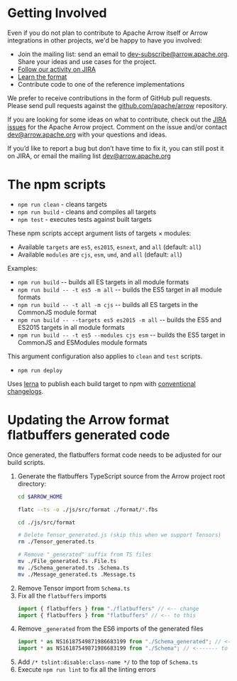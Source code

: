 <!---
  Licensed to the Apache Software Foundation (ASF) under one
  or more contributor license agreements.  See the NOTICE file
  distributed with this work for additional information
  regarding copyright ownership.  The ASF licenses this file
  to you under the Apache License, Version 2.0 (the
  "License"); you may not use this file except in compliance
  with the License.  You may obtain a copy of the License at

    http://www.apache.org/licenses/LICENSE-2.0

  Unless required by applicable law or agreed to in writing,
  software distributed under the License is distributed on an
  "AS IS" BASIS, WITHOUT WARRANTIES OR CONDITIONS OF ANY
  KIND, either express or implied.  See the License for the
  specific language governing permissions and limitations
  under the License.
-->

# Getting Involved
Even if you do not plan to contribute to Apache Arrow itself or Arrow
integrations in other projects, we'd be happy to have you involved:

* Join the mailing list: send an email to
  [dev-subscribe@arrow.apache.org][1]. Share your ideas and use cases for the
  project.
* [Follow our activity on JIRA][3]
* [Learn the format][2]
* Contribute code to one of the reference implementations

We prefer to receive contributions in the form of GitHub pull requests. Please send pull requests against the [github.com/apache/arrow][4] repository.

If you are looking for some ideas on what to contribute, check out the [JIRA
issues][3] for the Apache Arrow project. Comment on the issue and/or contact
[dev@arrow.apache.org](http://mail-archives.apache.org/mod_mbox/arrow-dev/)
with your questions and ideas.

If you’d like to report a bug but don’t have time to fix it, you can still post
it on JIRA, or email the mailing list
[dev@arrow.apache.org](http://mail-archives.apache.org/mod_mbox/arrow-dev/)



# The npm scripts

* `npm run clean` - cleans targets
* `npm run build` - cleans and compiles all targets
* `npm test` - executes tests against built targets

These npm scripts accept argument lists of targets × modules:

* Available `targets` are `es5`, `es2015`, `esnext`, and `all` (default: `all`)
* Available `modules` are `cjs`, `esm`, `umd`, and `all` (default: `all`)

Examples:

* `npm run build` -- builds all ES targets in all module formats
* `npm run build -- -t es5 -m all` -- builds the ES5 target in all module formats
* `npm run build -- -t all -m cjs` -- builds all ES targets in the CommonJS module format
* `npm run build -- --targets es5 es2015 -m all` -- builds the ES5 and ES2015 targets in all module formats
* `npm run build -- -t es5 --modules cjs esm` -- builds the ES5 target in CommonJS and ESModules module formats

This argument configuration also applies to `clean` and `test` scripts.

* `npm run deploy`

Uses [lerna](https://github.com/lerna/lerna) to publish each build target to npm with [conventional](https://conventionalcommits.org/) [changelogs](https://github.com/conventional-changelog/conventional-changelog/tree/master/packages/conventional-changelog-cli).

# Updating the Arrow format flatbuffers generated code

Once generated, the flatbuffers format code needs to be adjusted for our build scripts.

1. Generate the flatbuffers TypeScript source from the Arrow project root directory:
    ```sh
    cd $ARROW_HOME

    flatc --ts -o ./js/src/format ./format/*.fbs

    cd ./js/src/format

    # Delete Tensor_generated.js (skip this when we support Tensors)
    rm ./Tensor_generated.ts

    # Remove "_generated" suffix from TS files
    mv ./File_generated.ts .File.ts
    mv ./Schema_generated.ts .Schema.ts
    mv ./Message_generated.ts .Message.ts
    ```
1. Remove Tensor import from `Schema.ts`
1. Fix all the `flatbuffers` imports
    ```ts
    import { flatbuffers } from "./flatbuffers" // <-- change
    import { flatbuffers } from "flatbuffers" // <-- to this
    ```
1. Remove `_generated` from the ES6 imports of the generated files
    ```ts
    import * as NS16187549871986683199 from "./Schema_generated"; // <-- change
    import * as NS16187549871986683199 from "./Schema"; // <------- to this
    ```
1. Add `/* tslint:disable:class-name */` to the top of `Schema.ts`
1. Execute `npm run lint` to fix all the linting errors

[1]: mailto:dev-subscribe@arrow.apache.org
[2]: https://github.com/apache/arrow/tree/master/format
[3]: https://issues.apache.org/jira/browse/ARROW
[4]: https://github.com/apache/arrow
